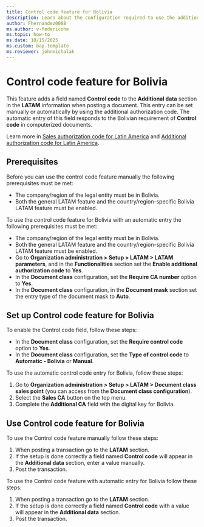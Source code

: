 ```yaml
---
title: Control code feature for Bolivia
description: Learn about the configuration required to use the additional authorization code feature for Bolivia.
author: Fhernandez0088
ms.author: v-federicohe
ms.topic: how-to
ms.date: 10/15/2025
ms.custom: bap-template
ms.reviewer: johnmichalak
---
```


# Control code feature for Bolivia

This feature adds a field named **Control code** to the **Additional data** section in the **LATAM** information when posting a document.
This entry can be set manually or automatically by using the additional authorization code.
The automatic entry of this field responds to the Bolivian requirement of **Control code** in computerized documents.

Learn more in [Sales authorization code for Latin America](ltm-core-sales-ca.md) and [Additional authorization code for Latin America](ltm-core-additional-ca.md).

## Prerequisites

Before you can use the control code feature manually the following prerequisites must be met:

- The company/region of the legal entity must be in Bolivia.
- Both the general LATAM feature and the country/region-specific Bolivia LATAM feature must be enabled.

To use the control code feature for Bolivia with an automatic entry the following prerequisites must be met:

- The company/region of the legal entity must be in Bolivia.
- Both the general LATAM feature and the country/region-specific Bolivia LATAM feature must be enabled.
- Go to **Organization administration > Setup > LATAM > LATAM parameters**, and in the **Functionalities** section set the **Enable additional authorization code** to **Yes**.
- In the **Document class** configuration, set the **Require CA number** option to **Yes**.
- In the **Document class** configuration, in the **Document mask** section set the entry type of the document mask to **Auto**.

## Set up Control code feature for Bolivia

To enable the Control code field, follow these steps:

- In the **Document class** configuration, set the **Require control code** option to **Yes**.
- In the **Document class** configuration, set the **Type of control code** to **Automatic - Bolivia** or **Manual**.

To use the automatic control code entry for Bolivia, follow these steps:

1. Go to **Organization administration > Setup > LATAM > Document class sales point** (you can access from the **Document class configuration**).
1. Select the **Sales CA** button on the top menu.
1. Complete the **Additional CA** field with the digital key for Bolivia.

## Use Control code feature for Bolivia

To use the Control code feature manually follow these steps:

1. When posting a transaction go to the **LATAM** section.
1. If the setup is done correctly a field named **Control code** will appear in the **Additional data** section, enter a value manually.
1. Post the transaction.

To use the Control code feature with automatic entry for Bolivia follow these steps:

1. When posting a transaction go to the **LATAM** section.
1. If the setup is done correctly a field named **Control code** with a value will appear in the **Additional data** section.
1. Post the transaction.
